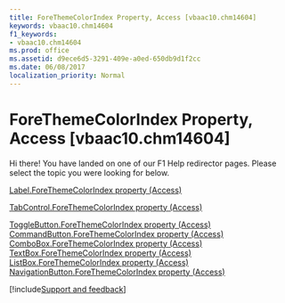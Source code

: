 ```yaml
---
title: ForeThemeColorIndex Property, Access [vbaac10.chm14604]
keywords: vbaac10.chm14604
f1_keywords:
- vbaac10.chm14604
ms.prod: office
ms.assetid: d9ece6d5-3291-409e-a0ed-650db9d1f2cc
ms.date: 06/08/2017
localization_priority: Normal
---
```



# ForeThemeColorIndex Property, Access [vbaac10.chm14604]

Hi there! You have landed on one of our F1 Help redirector pages. Please select the topic you were looking for below.

[Label.ForeThemeColorIndex property (Access)](https://msdn.microsoft.com/library/68165420-a121-a610-51bd-17a83fd9ee90%28Office.15%29.aspx)

[TabControl.ForeThemeColorIndex property (Access)](https://msdn.microsoft.com/library/8c08538f-4bfd-ac57-3b48-61d33deaa520%28Office.15%29.aspx)

[ToggleButton.ForeThemeColorIndex property (Access)](https://msdn.microsoft.com/library/8358b6c4-960d-e414-a6c4-657700caeeb0%28Office.15%29.aspx)
[CommandButton.ForeThemeColorIndex property (Access)](https://msdn.microsoft.com/library/4831634a-6988-57ec-0e47-6c16a6c832a0%28Office.15%29.aspx)
[ComboBox.ForeThemeColorIndex property (Access)](https://msdn.microsoft.com/library/89138cf8-23f1-e795-1d6c-951299c3d90e%28Office.15%29.aspx)
[TextBox.ForeThemeColorIndex property (Access)](https://msdn.microsoft.com/library/9b49e363-fe5b-0536-c3ed-b4836acb383b%28Office.15%29.aspx)
[ListBox.ForeThemeColorIndex property (Access)](https://msdn.microsoft.com/library/9338e883-4a8d-c2b9-e4ea-dc654dd86f40%28Office.15%29.aspx)
[NavigationButton.ForeThemeColorIndex property (Access)](https://msdn.microsoft.com/library/f0d04d84-338a-c45e-6f26-debc1a402796%28Office.15%29.aspx)

[!include[Support and feedback](~/includes/feedback-boilerplate.md)]